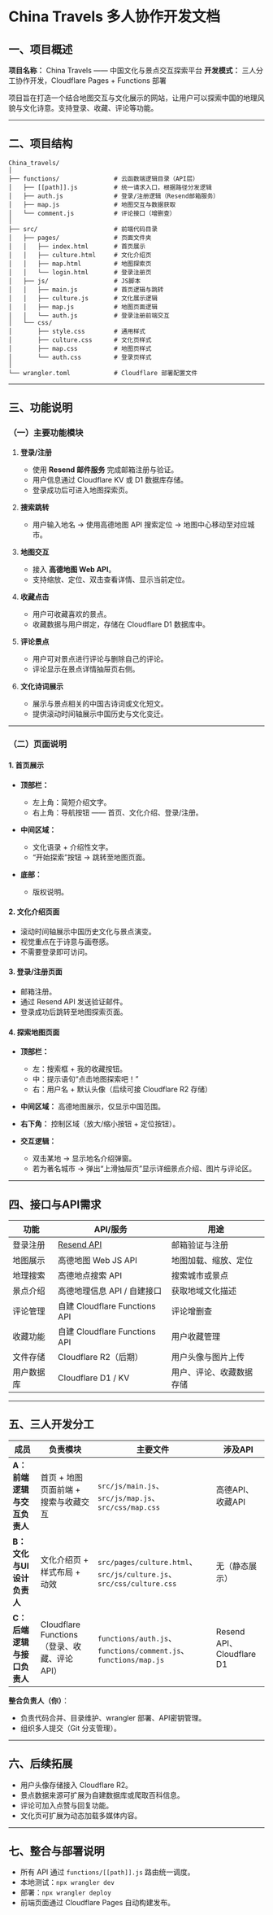 # China Travels 多人协作开发文档

## 一、项目概述

**项目名称：** China Travels —— 中国文化与景点交互探索平台
**开发模式：** 三人分工协作开发，Cloudflare Pages + Functions 部署

项目旨在打造一个结合地图交互与文化展示的网站，让用户可以探索中国的地理风貌与文化诗意。支持登录、收藏、评论等功能。

---

## 二、项目结构

```
China_travels/
│
├── functions/               # 云函数端逻辑目录（API层）
│   ├── [[path]].js          # 统一请求入口，根据路径分发逻辑
│   ├── auth.js              # 登录/注册逻辑（Resend邮箱服务）
│   ├── map.js               # 地图交互与数据获取
│   └── comment.js           # 评论接口（增删查）
│
├── src/                     # 前端代码目录
│   ├── pages/               # 页面文件夹
│   │   ├── index.html       # 首页展示
│   │   ├── culture.html     # 文化介绍页
│   │   ├── map.html         # 地图探索页
│   │   └── login.html       # 登录注册页
│   ├── js/                  # JS脚本
│   │   ├── main.js          # 首页逻辑与跳转
│   │   ├── culture.js       # 文化展示逻辑
│   │   ├── map.js           # 地图页面逻辑
│   │   └── auth.js          # 登录注册前端交互
│   └── css/
│       ├── style.css        # 通用样式
│       ├── culture.css      # 文化页样式
│       ├── map.css          # 地图页样式
│       └── auth.css         # 登录页样式
│
└── wrangler.toml            # Cloudflare 部署配置文件
```

---

## 三、功能说明

### （一）主要功能模块

1. **登录/注册**

   * 使用 **Resend 邮件服务** 完成邮箱注册与验证。
   * 用户信息通过 Cloudflare KV 或 D1 数据库存储。
   * 登录成功后可进入地图探索页。

2. **搜索跳转**

   * 用户输入地名 → 使用高德地图 API 搜索定位 → 地图中心移动至对应城市。

3. **地图交互**

   * 接入 **高德地图 Web API**。
   * 支持缩放、定位、双击查看详情、显示当前定位。

4. **收藏点击**

   * 用户可收藏喜欢的景点。
   * 收藏数据与用户绑定，存储在 Cloudflare D1 数据库中。

5. **评论景点**

   * 用户可对景点进行评论与删除自己的评论。
   * 评论显示在景点详情抽屉页右侧。

6. **文化诗词展示**

   * 展示与景点相关的中国古诗词或文化短文。
   * 提供滚动时间轴展示中国历史与文化变迁。

---

### （二）页面说明

#### 1. 首页展示

* **顶部栏：**

  * 左上角：简短介绍文字。
  * 右上角：导航按钮 —— 首页、文化介绍、登录/注册。
* **中间区域：**

  * 文化语录 + 介绍性文字。
  * “开始探索”按钮 → 跳转至地图页面。
* **底部：**

  * 版权说明。

#### 2. 文化介绍页面

* 滚动时间轴展示中国历史文化与景点演变。
* 视觉重点在于诗意与画卷感。
* 不需要登录即可访问。

#### 3. 登录/注册页面

* 邮箱注册。
* 通过 Resend API 发送验证邮件。
* 登录成功后跳转至地图探索页面。

#### 4. 探索地图页面

* **顶部栏：**

  * 左：搜索框 + 我的收藏按钮。
  * 中：提示语句“点击地图探索吧！”
  * 右：用户名 + 默认头像（后续可接 Cloudflare R2 存储）
* **中间区域：** 高德地图展示，仅显示中国范围。
* **右下角：** 控制区域（放大/缩小按钮 + 定位按钮）。
* **交互逻辑：**

  * 双击某地 → 显示地名介绍弹窗。
  * 若为著名城市 → 弹出“上滑抽屉页”显示详细景点介绍、图片与评论区。

---

## 四、接口与API需求

| 功能    | API/服务                           | 用途           |
| ----- | -------------------------------- | ------------ |
| 登录注册  | [Resend API](https://resend.com) | 邮箱验证与注册      |
| 地图展示  | 高德地图 Web JS API                  | 地图加载、缩放、定位   |
| 地理搜索  | 高德地点搜索 API                       | 搜索城市或景点      |
| 景点介绍  | 高德地理信息 API / 自建接口                | 获取地域文化描述     |
| 评论管理  | 自建 Cloudflare Functions API      | 评论增删查        |
| 收藏功能  | 自建 Cloudflare Functions API      | 用户收藏管理       |
| 文件存储  | Cloudflare R2（后期）                | 用户头像与图片上传    |
| 用户数据库 | Cloudflare D1 / KV               | 用户、评论、收藏数据存储 |

---

## 五、三人开发分工

| 成员               | 负责模块                              | 主要文件                                                               | 涉及API                    |
| ---------------- | --------------------------------- | ------------------------------------------------------------------ | ------------------------ |
| **A：前端逻辑与交互负责人** | 首页 + 地图页面前端 + 搜索与收藏交互             | `src/js/main.js`、`src/js/map.js`、`src/css/map.css`                 | 高德API、收藏API              |
| **B：文化与UI设计负责人** | 文化介绍页 + 样式布局 + 动效                 | `src/pages/culture.html`、`src/js/culture.js`、`src/css/culture.css` | 无（静态展示）                  |
| **C：后端逻辑与接口负责人** | Cloudflare Functions（登录、收藏、评论API） | `functions/auth.js`、`functions/comment.js`、`functions/map.js`      | Resend API、Cloudflare D1 |

**整合负责人（你）**：

* 负责代码合并、目录维护、wrangler 部署、API密钥管理。
* 组织多人提交（Git 分支管理）。

---

## 六、后续拓展

* 用户头像存储接入 Cloudflare R2。
* 景点数据来源可扩展为自建数据库或爬取百科信息。
* 评论可加入点赞与回复功能。
* 文化页可扩展为动态加载多媒体内容。

---

## 七、整合与部署说明

* 所有 API 通过 `functions/[[path]].js` 路由统一调度。
* 本地测试：`npx wrangler dev`
* 部署：`npx wrangler deploy`
* 前端页面通过 Cloudflare Pages 自动构建发布。
